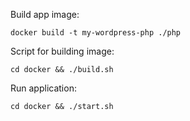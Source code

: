 Build app image:
~~~
docker build -t my-wordpress-php ./php
~~~

Script for building image:
~~~
cd docker && ./build.sh
~~~

Run application:
~~~
cd docker && ./start.sh
~~~